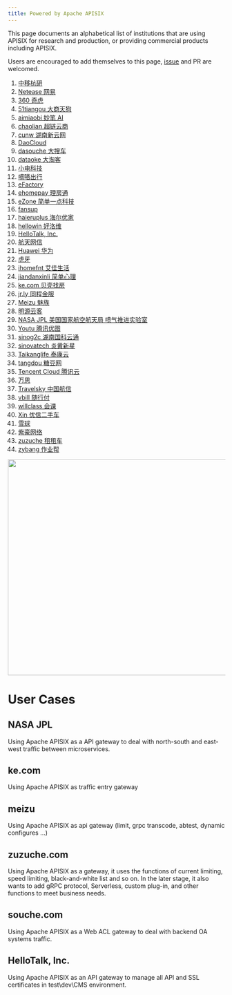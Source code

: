 ```yaml
---
title: Powered by Apache APISIX
---
```


<!--
#
# Licensed to the Apache Software Foundation (ASF) under one or more
# contributor license agreements.  See the NOTICE file distributed with
# this work for additional information regarding copyright ownership.
# The ASF licenses this file to You under the Apache License, Version 2.0
# (the "License"); you may not use this file except in compliance with
# the License.  You may obtain a copy of the License at
#
#     http://www.apache.org/licenses/LICENSE-2.0
#
# Unless required by applicable law or agreed to in writing, software
# distributed under the License is distributed on an "AS IS" BASIS,
# WITHOUT WARRANTIES OR CONDITIONS OF ANY KIND, either express or implied.
# See the License for the specific language governing permissions and
# limitations under the License.
#
-->

This page documents an alphabetical list of institutions that are using APISIX for research and production,
or providing commercial products including APISIX.

Users are encouraged to add themselves to this page, [issue](https://github.com/apache/apisix/issues/487) and PR are welcomed.

1. <a href="https://hy.10086.cn/" rel="nofollow">中移杭研</a>
1. <a href="http://www.163.com" rel="nofollow">Netease 网易</a>
1. <a href="https://www.360.cn/" rel="nofollow">360 奇虎</a>
1. <a href="http://51tiangou.com/" rel="nofollow">51tiangou 大商天狗</a>
1. <a href="http://aimiaobi.com/" rel="nofollow">aimiaobi 妙笔 AI</a>
1. <a href="https://www.chaolian360.com/" rel="nofollow">chaolian 超链云商</a>
1. <a href="http://www.cunw.com.cn/" rel="nofollow">cunw 湖南新云网</a>
1. <a href="https://www.daocloud.io/" rel="nofollow">DaoCloud</a>
1. <a href="https://www.dasouche.com/" rel="nofollow">dasouche 大搜车</a>
1. <a href="https://www.dataoke.com/" rel="nofollow">dataoke 大淘客</a>
1. <a href="http://dian.so/" rel="nofollow">小电科技</a>
1. <a href="https://www.didachuxing.com/" rel="nofollow">嘀嗒出行</a>
1. <a href="https://www.efactory-project.eu/" rel="nofollow">eFactory</a>
1. <a href="https://www.ehomepay.com.cn/" rel="nofollow">ehomepay 理房通</a>
1. <a href="https://ezone.work/" rel="nofollow">eZone 简单一点科技</a>
1. <a href="https://fansup.mobi/" rel="nofollow">fansup</a>
1. <a href="http://haieruplus.com/" rel="nofollow">haieruplus 海尔优家</a>
1. <a href="http://www.hellowin.cn/" rel="nofollow">hellowin 好洛维</a>
1. <a href="https://www.hellotalk.com/" rel="nofollow">HelloTalk, Inc.</a>
1. <a href="https://www.htzhiyun.cn/" rel="nofollow">航天网信</a>
1. <a href="http://huawei.com/" rel="nofollow">Huawei 华为</a>
1. <a href="https://www.huya.com/" rel="nofollow">虎牙</a>
1. <a href="https://www.ihomefnt.com/" rel="nofollow">ihomefnt 艾佳生活</a>
1. <a href="https://www.jiandanxinli.com/" rel="nofollow">jiandanxinli 简单心理</a>
1. <a href="https://www.ke.com/" rel="nofollow">ke.com 贝壳找房</a>
1. <a href="https://jr.ly.com/" rel="nofollow">jr.ly 同程金服</a>
1. <a href="https://www.meizu.com/" rel="nofollow">Meizu 魅族</a>
1. <a href="https://www.mingyuanyun.com/" rel="nofollow">明源云客</a>
1. <a href="https://www.jpl.nasa.gov" rel="nofollow">NASA JPL 美国国家航空航天局 喷气推进实验室</a>
1. <a href="https://open.youtu.qq.com/" rel="nofollow">Youtu 腾讯优图</a>
1. <a href="http://sinog2c.com" rel="nofollow">sinog2c 湖南国科云通</a>
1. <a href="https://www.sinovatech.com" rel="nofollow">sinovatech 炎黄新星</a>
1. <a href="http://taikang.com/" rel="nofollow">Taikanglife 泰康云</a>
1. <a href="http://www.tangdou.com/" rel="nofollow">tangdou 糖豆网</a>
1. <a href="https://cloud.tencent.com/" rel="nofollow">Tencent Cloud 腾讯云</a>
1. <a href="https://www.teamones.cn/" rel="nofollow">万思</a>
1. <a href="http://travelsky.com" rel="nofollow"> Travelsky 中国航信</a>
1. <a href="https://vbill.cn/" rel="nofollow">vbill 随行付</a>
1. <a href="https://www.willclass.com/" rel="nofollow">willclass 会课</a>
1. <a href="https://www.xin.com/" rel="nofollow">Xin 优信二手车</a>
1. <a href="https://xueqiu.com/" rel="nofollow">雪球</a>
1. <a href="https://www.zihao.biz/" rel="nofollow">紫豪网络</a>
1. <a href="https://www.zuzuche.com/" rel="nofollow">zuzuche 租租车</a>
1. <a href="https://www.zybang.com/" rel="nofollow">zybang 作业帮</a>

<img src="https://raw.githubusercontent.com/iresty/iresty.com/master/user-wall.jpg" width="900" height="500">

# User Cases

## NASA JPL

Using Apache APISIX as a API gateway to deal with north-south and east-west traffic between microservices.

## ke.com

Using Apache APISIX as traffic entry gateway

## meizu

Using Apache APISIX as api gateway (limit, grpc transcode, abtest, dynamic configures ...)

## zuzuche.com

Using Apache APISIX as a gateway, it uses the functions of current limiting, speed limiting, black-and-white list and so on. In the later stage, it also wants to add gRPC protocol, Serverless, custom plug-in, and other functions to meet business needs.

## souche.com

Using Apache APISIX as a Web ACL gateway to deal with backend OA systems traffic.

## HelloTalk, Inc.

Using Apache APISIX as an API gateway to manage all API and SSL certificates in test\dev\CMS environment.
